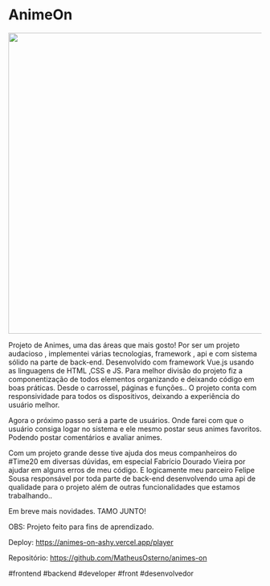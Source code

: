 # AnimeOn

<div align="center">

  <img src="https://media-exp1.licdn.com/dms/image/C4D22AQH5vp2dVN16IA/feedshare-shrink_800/0/1669196206967?e=1672272000&v=beta&t=Dun0sBg7MhVAr1FkXayorcsufs2XvLhmcUwGdZ99B90" width="600px">
  
</div>


Projeto de Animes, uma das áreas que mais gosto!
Por ser um projeto audacioso , implementei várias tecnologias, framework , api e com sistema sólido na parte de back-end. Desenvolvido com framework Vue.js usando as linguagens de HTML ,CSS e JS. Para melhor divisão do projeto fiz a componentização de todos elementos organizando e deixando código em boas práticas. Desde o carrossel, páginas e funções.. O projeto conta com responsividade para todos os dispositivos, deixando a experiência do usuário melhor.
 
Agora o próximo passo será a parte de usuários. Onde farei com que o usuário consiga logar no sistema e ele mesmo postar seus animes favoritos. Podendo postar comentários e avaliar animes.
 
Com um projeto grande desse tive ajuda dos meus companheiros do #Time20 em diversas dúvidas, em especial Fabrício Dourado Vieira por ajudar em alguns erros de meu código. E logicamente meu parceiro Felipe Sousa responsável por toda parte de back-end desenvolvendo uma api de qualidade para o projeto além de outras funcionalidades que estamos trabalhando..
 
Em breve mais novidades.
TAMO JUNTO!
 
OBS: Projeto feito para fins de aprendizado.
 
Deploy:
https://animes-on-ashy.vercel.app/player
 
Repositório:
https://github.com/MatheusOsterno/animes-on
 
#frontend #backend #developer #front #desenvolvedor
 


